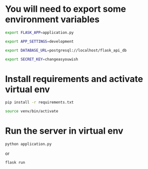 # You will need to export some environment variables 

```bash
export FLASK_APP=application.py

export APP_SETTINGS=development

export DATABASE_URL=postgresql://localhost/flask_api_db

export SECRET_KEY=changeasyouwish

```
# Install requirements and activate virtual env 

```bash
pip install -r requirements.txt

source venv/bin/activate 
```

# Run the server in virtual env
```bash
python application.py
```

or 

```bash
flask run
```
